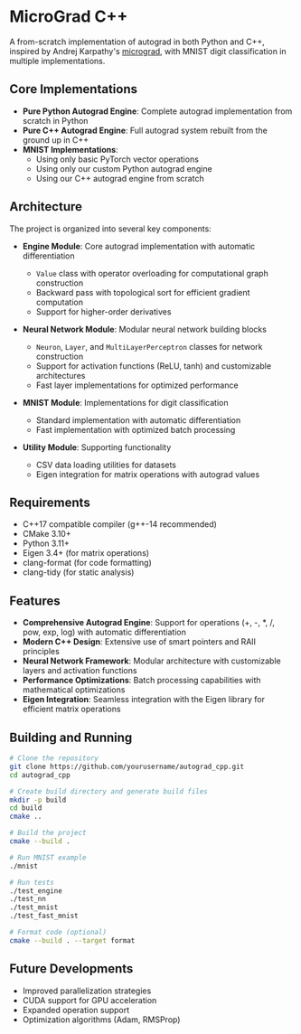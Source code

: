 # MicroGrad C++

A from-scratch implementation of autograd in both Python and C++, inspired by Andrej Karpathy's [micrograd](https://github.com/karpathy/micrograd), with MNIST digit classification in multiple implementations.

## Core Implementations

- **Pure Python Autograd Engine**: Complete autograd implementation from scratch in Python
- **Pure C++ Autograd Engine**: Full autograd system rebuilt from the ground up in C++
- **MNIST Implementations**:
  - Using only basic PyTorch vector operations
  - Using only our custom Python autograd engine
  - Using our C++ autograd engine from scratch

## Architecture

The project is organized into several key components:

- **Engine Module**: Core autograd implementation with automatic differentiation

  - `Value` class with operator overloading for computational graph construction
  - Backward pass with topological sort for efficient gradient computation
  - Support for higher-order derivatives

- **Neural Network Module**: Modular neural network building blocks

  - `Neuron`, `Layer`, and `MultiLayerPerceptron` classes for network construction
  - Support for activation functions (ReLU, tanh) and customizable architectures
  - Fast layer implementations for optimized performance

- **MNIST Module**: Implementations for digit classification

  - Standard implementation with automatic differentiation
  - Fast implementation with optimized batch processing

- **Utility Module**: Supporting functionality
  - CSV data loading utilities for datasets
  - Eigen integration for matrix operations with autograd values

## Requirements

- C++17 compatible compiler (g++-14 recommended)
- CMake 3.10+
- Python 3.11+
- Eigen 3.4+ (for matrix operations)
- clang-format (for code formatting)
- clang-tidy (for static analysis)

## Features

- **Comprehensive Autograd Engine**: Support for operations (+, -, \*, /, pow, exp, log) with automatic differentiation
- **Modern C++ Design**: Extensive use of smart pointers and RAII principles
- **Neural Network Framework**: Modular architecture with customizable layers and activation functions
- **Performance Optimizations**: Batch processing capabilities with mathematical optimizations
- **Eigen Integration**: Seamless integration with the Eigen library for efficient matrix operations

## Building and Running

```bash
# Clone the repository
git clone https://github.com/yourusername/autograd_cpp.git
cd autograd_cpp

# Create build directory and generate build files
mkdir -p build
cd build
cmake ..

# Build the project
cmake --build .

# Run MNIST example
./mnist

# Run tests
./test_engine
./test_nn
./test_mnist
./test_fast_mnist

# Format code (optional)
cmake --build . --target format
```

## Future Developments

- Improved parallelization strategies
- CUDA support for GPU acceleration
- Expanded operation support
- Optimization algorithms (Adam, RMSProp)
